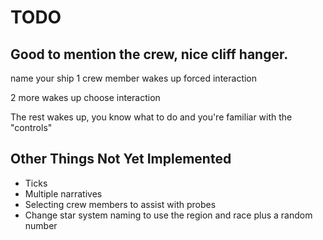 # TODO

## Good to mention the crew, nice cliff hanger.

name your ship
1 crew member wakes up
forced interaction

2 more wakes up
choose interaction

The rest wakes up,
you know what to do and you're familiar with the "controls"

## Other Things Not Yet Implemented

- Ticks
- Multiple narratives
- Selecting crew members to assist with probes
- Change star system naming to use the region and race plus a random number
